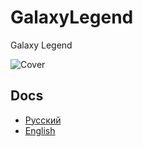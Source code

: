# GalaxyLegend
Galaxy Legend

![Cover](https://lh3.ggpht.com/pOrc8HY20cvJSCfnor5_D7rTFj1G4mdyUxib2pnTUE_tg4M-tfBItNspbhQ_suvZc84=h900)

## Docs

* [Русский](docs/ru/index.md)
* [English](docs/en/index.md)
